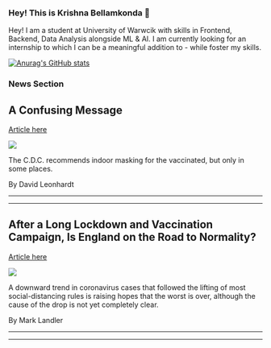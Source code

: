 ### Hey! This is Krishna Bellamkonda 👋

Hey! I am a student at University of Warwcik with skills in Frontend, Backend, Data Analysis alongside ML & AI. I am currently looking for an internship to which I can be a meaningful addition to - while foster my skills.   

[![Anurag's GitHub stats](https://github-readme-stats.vercel.app/api?username=KrishnaBellamkonda)](https://github.com/KrishnaBellamkonda/github-readme-stats)

### News Section 
A Confusing Message
-------------------

[Article here](https://www.nytimes.com/2021/07/28/briefing/mask-guidance-cdc-vaccinated.html)

[![](https://static01.nyt.com/images/2021/07/28/lens/28ambriefing-promo/28ambriefing-vaccine-superJumbo-v2.jpg)](https://www.nytimes.com/2021/07/28/briefing/mask-guidance-cdc-vaccinated.html)

The C.D.C. recommends indoor masking for the vaccinated, but only in some places.

By David Leonhardt

* * *

* * *

After a Long Lockdown and Vaccination Campaign, Is England on the Road to Normality?
------------------------------------------------------------------------------------

[Article here](https://www.nytimes.com/2021/07/28/world/europe/uk-coronavirus-vaccination-freedom-day.html)

[![](https://static01.nyt.com/images/2021/07/28/world/28virus-uk4/merlin_191720667_f05570e1-fdb5-435f-8f52-8358794440d6-superJumbo.jpg)](https://www.nytimes.com/2021/07/28/world/europe/uk-coronavirus-vaccination-freedom-day.html)

A downward trend in coronavirus cases that followed the lifting of most social-distancing rules is raising hopes that the worst is over, although the cause of the drop is not yet completely clear.

By Mark Landler

* * *

* * *
